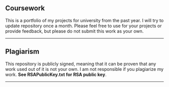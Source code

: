 Coursework
-----------
This is a portfolio of my projects for university from the past year. I will try to update repository once a month. Please feel free to use for your projects or provide feedback, but please do not submit this work as your own. 
___________
Plagiarism
----------
This repository is publicly signed, meaning that it can be proven that any work used out of it is not your own. I am not responsible if you plagiarize my work.
**See RSAPublicKey.txt for RSA public key**.
________________

